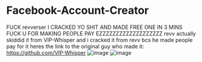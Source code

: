 # Facebook-Account-Creator
FUCK revverser I CRACKED YO SHIT AND MADE FREE ONE IN 3 MINS FUCK U FOR MAKING PEOPLE PAY EZZZZZZZZZZZZZZZZZZZ revv actually skiddid it from VIP-Whisper and i cracked it from revv bcs he made people pay for it
heres the link to the original guy who made it: https://github.com/VIP-Whisper
![image](https://github.com/Germanized/Facebook-Account-Creator/assets/91925088/7b671922-e710-43e4-a527-3c81f60f6337)
![image](https://github.com/Germanized/Facebook-Account-Creator/assets/91925088/a32b9cb5-e38c-4f5e-a9ee-21787c76d73d)
